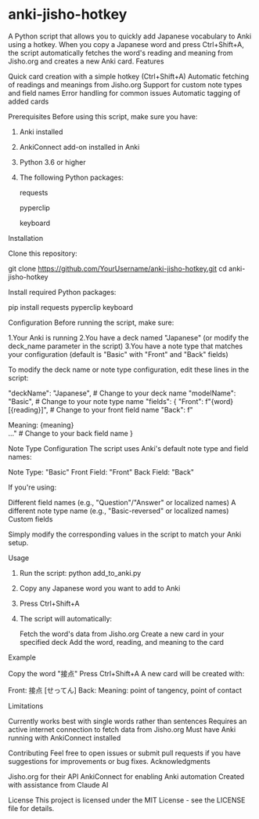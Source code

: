 # anki-jisho-hotkey

A Python script that allows you to quickly add Japanese vocabulary to Anki using a hotkey. When you copy a Japanese word and press Ctrl+Shift+A, the script automatically fetches the word's reading and meaning from Jisho.org and creates a new Anki card.
Features

Quick card creation with a simple hotkey (Ctrl+Shift+A)
Automatic fetching of readings and meanings from Jisho.org
Support for custom note types and field names
Error handling for common issues
Automatic tagging of added cards

Prerequisites
Before using this script, make sure you have:

1. Anki installed
2. AnkiConnect add-on installed in Anki
3. Python 3.6 or higher
4. The following Python packages:

    requests
   
    pyperclip
   
    keyboard
   



Installation

Clone this repository:

git clone https://github.com/YourUsername/anki-jisho-hotkey.git
cd anki-jisho-hotkey

Install required Python packages:

pip install requests pyperclip keyboard

Configuration
Before running the script, make sure:

1.Your Anki is running
2.You have a deck named "Japanese" (or modify the deck_name parameter in the script)
3.You have a note type that matches your configuration (default is "Basic" with "Front" and "Back" fields)

To modify the deck name or note type configuration, edit these lines in the script:

"deckName": "Japanese",  # Change to your deck name
"modelName": "Basic",    # Change to your note type name
"fields": {
    "Front": f"{word} [{reading}]",     # Change to your front field name
    "Back": f"<div>Meaning: {meaning}</div>..."  # Change to your back field name
}

Note Type Configuration
The script uses Anki's default note type and field names:

Note Type: "Basic"
Front Field: "Front"
Back Field: "Back"

If you're using:

Different field names (e.g., "Question"/"Answer" or localized names)
A different note type name (e.g., "Basic-reversed" or localized names)
Custom fields

Simply modify the corresponding values in the script to match your Anki setup.

Usage

1. Run the script:
   python add_to_anki.py

2. Copy any Japanese word you want to add to Anki
3. Press Ctrl+Shift+A
4. The script will automatically:

    Fetch the word's data from Jisho.org
    Create a new card in your specified deck
    Add the word, reading, and meaning to the card

Example

Copy the word "接点"
Press Ctrl+Shift+A
A new card will be created with:

Front: 接点 [せってん]
Back: Meaning: point of tangency, point of contact



Limitations

Currently works best with single words rather than sentences
Requires an active internet connection to fetch data from Jisho.org
Must have Anki running with AnkiConnect installed

Contributing
Feel free to open issues or submit pull requests if you have suggestions for improvements or bug fixes.
Acknowledgments

Jisho.org for their API
AnkiConnect for enabling Anki automation
Created with assistance from Claude AI

License
This project is licensed under the MIT License - see the LICENSE file for details.
 
